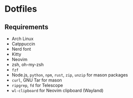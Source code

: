 # Dotfiles

## Requirements
- Arch Linux
- Catppuccin
- Nerd font
- Kitty
- Neovim
- zsh, oh-my-zsh
- `fzf`
- Node.js, `python`, `npm`, `rust`, `zip`, `unzip` for mason packages
- `curl`, GNU Tar for mason
- `ripgrep`, `fd` for Telescope
- `wl-clipboard` for Neovim clipboard (Wayland)
